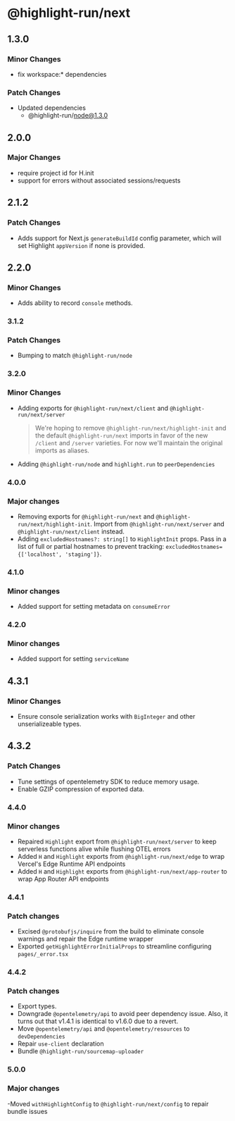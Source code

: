 # @highlight-run/next

## 1.3.0

### Minor Changes

-   fix workspace:\* dependencies

### Patch Changes

-   Updated dependencies
    -   @highlight-run/node@1.3.0

## 2.0.0

### Major Changes

-   require project id for H.init
-   support for errors without associated sessions/requests

## 2.1.2

### Patch Changes

-   Adds support for Next.js `generateBuildId` config parameter, which will set Highlight `appVersion` if none is provided.

## 2.2.0

### Minor Changes

-   Adds ability to record `console` methods.

### 3.1.2

### Patch Changes

- Bumping to match `@highlight-run/node`

### 3.2.0

### Minor Changes

- Adding exports for `@highlight-run/next/client` and `@highlight-run/next/server`
    > We're hoping to remove `@highlight-run/next/highlight-init` and the default `@highlight-run/next` imports in favor of the new `/client` and `/server` varieties. For now we'll maintain the original imports as aliases.
- Adding `@highlight-run/node` and `highlight.run` to `peerDependencies`

### 4.0.0

### Major changes

- Removing exports for `@highlight-run/next` and `@highlight-run/next/highlight-init`. Import from `@highlight-run/next/server` and `@highlight-run/next/client` instead.
- Adding `excludedHostnames?: string[]` to `HighlightInit` props. Pass in a list of full or partial hostnames to prevent tracking: `excludedHostnames={['localhost', 'staging']}`.

### 4.1.0

### Minor changes

- Added support for setting metadata on `consumeError`

### 4.2.0

### Minor changes

- Added support for setting `serviceName`

## 4.3.1

### Minor Changes

-   Ensure console serialization works with `BigInteger` and other unserializeable types.

## 4.3.2

### Patch Changes

- Tune settings of opentelemetry SDK to reduce memory usage.
- Enable GZIP compression of exported data.

### 4.4.0

### Minor changes

- Repaired `Highlight` export from `@highlight-run/next/server` to keep serverless functions alive while flushing OTEL errors
- Added `H` and `Highlight` exports from `@highlight-run/next/edge` to wrap Vercel's Edge Runtime API endpoints
- Added `H` and `Highlight` exports from `@highlight-run/next/app-router` to wrap App Router API endpoints

### 4.4.1

### Patch changes

- Excised `@protobufjs/inquire` from the build to eliminate console warnings and repair the Edge runtime wrapper
- Exported `getHighlightErrorInitialProps` to streamline configuring `pages/_error.tsx`

### 4.4.2

### Patch changes

- Export types.
- Downgrade `@opentelemetry/api` to avoid peer dependency issue. Also, it turns out that v1.4.1 is identical to v1.6.0 due to a revert.
- Move `@opentelemetry/api` and `@opentelemetry/resources` to `devDependencies`
- Repair `use-client` declaration
- Bundle `@highlight-run/sourcemap-uploader`

### 5.0.0

### Major changes

-Moved `withHighlightConfig` to `@highlight-run/next/config` to repair bundle issues